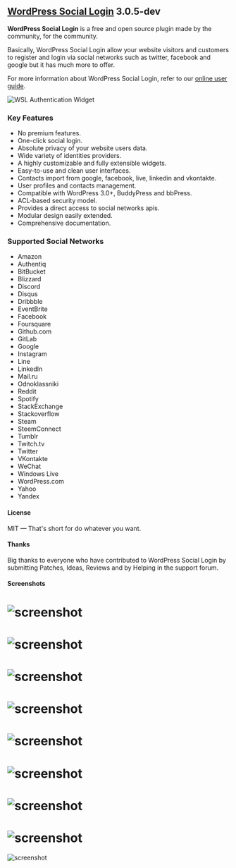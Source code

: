 ## [WordPress Social Login](https://wordpress.org/plugins/wordpress-social-login/) 3.0.5-dev

**WordPress Social Login** is a free and open source plugin made by the community, for the community.

Basically, WordPress Social Login allow your website visitors and customers to register and login via social networks such as twitter, facebook and google but it has much more to offer.

For more information about WordPress Social Login, refer to our [online user guide](http://miled.github.io/wordpress-social-login/).

![WSL Authentication Widget](https://raw.githubusercontent.com/miled/wordpress-social-login/master/assets/screenshot-1.png)

### Key Features

- No premium features.
- One-click social login.
- Absolute privacy of your website users data.
- Wide variety of identities providers.
- A highly customizable and fully extensible widgets.
- Easy-to-use and clean user interfaces.
- Contacts import from google, facebook, live, linkedin and vkontakte.
- User profiles and contacts management.
- Compatible with WordPress 3.0+, BuddyPress and bbPress.
- ACL-based security model.
- Provides a direct access to social networks apis.
- Modular design easily extended.
- Comprehensive documentation.


### Supported Social Networks
- Amazon
- Authentiq
- BitBucket
- Blizzard
- Discord
- Disqus
- Dribbble
- EventBrite
- Facebook
- Foursquare 
- Github.com 
- GitLab
- Google
- Instagram
- Line
- LinkedIn
- Mail.ru
- Odnoklassniki
- Reddit
- Spotify
- StackExchange
- Stackoverflow
- Steam
- SteemConnect
- Tumblr
- Twitch.tv
- Twitter
- VKontakte
- WeChat
- Windows Live
- WordPress.com
- Yahoo
- Yandex

#### License

MIT — That's short for do whatever you want.

#### Thanks

Big thanks to everyone who have contributed to WordPress Social Login by submitting Patches, Ideas, Reviews and by Helping in the support forum.

#### Screenshots
![screenshot](https://raw.githubusercontent.com/miled/wordpress-social-login/master/assets/screenshot-2.png)
===
![screenshot](https://raw.githubusercontent.com/miled/wordpress-social-login/master/assets/screenshot-3.png)
===
![screenshot](http://miled.github.io/wordpress-social-login/assets/img/theme_fontawesome.png)
===
![screenshot](https://raw.githubusercontent.com/miled/wordpress-social-login/master/assets/screenshot-4.png)
=
![screenshot](https://raw.githubusercontent.com/miled/wordpress-social-login/master/assets/screenshot-5.png)
===
![screenshot](https://raw.githubusercontent.com/miled/wordpress-social-login/master/assets/screenshot-6.png)
===
![screenshot](https://raw.githubusercontent.com/miled/wordpress-social-login/master/assets/screenshot-7.png)
===
![screenshot](https://raw.githubusercontent.com/miled/wordpress-social-login/master/assets/screenshot-8.png)
===
![screenshot](https://raw.githubusercontent.com/miled/wordpress-social-login/master/assets/screenshot-9.png)
